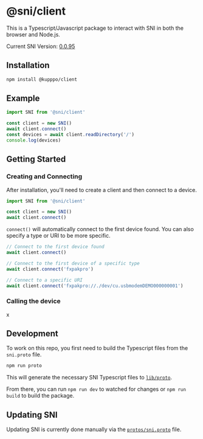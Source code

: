 # @sni/client
This is a Typescript/Javascript package to interact with SNI in both the browser and Node.js.

Current SNI Version: [0.0.95](https://github.com/alttpo/sni/releases/tag/v0.0.95)

## Installation
```sh
npm install @kupppo/client
```


## Example
```ts
import SNI from '@sni/client'

const client = new SNI()
await client.connect()
const devices = await client.readDirectory('/')
console.log(devices)
```


## Getting Started

### Creating and Connecting
After installation, you'll need to create a client and then connect to a device.
```ts
import SNI from '@sni/client'

const client = new SNI()
await client.connect()
```

`connect()` will automatically connect to the first device found. You can also specify a type or URI to be more specific.
```ts
// Connect to the first device found
await client.connect()

// Connect to the first device of a specific type
await client.connect('fxpakpro')

// Connect to a specific URI
await client.connect('fxpakpro://./dev/cu.usbmodemDEMO000000001')
```

### Calling the device
x


## Development
To work on this repo, you first need to build the Typescript files from the `sni.proto` file.
```sh
npm run proto
```
This will generate the necessary SNI Typescript files to [`lib/proto`](src/lib/proto).

From there, you can run `npm run dev` to watched for changes or `npm run build` to build the package.


## Updating SNI
Updating SNI is currently done manually via the [`protos/sni.proto`](src/protos/sni.proto) file.
